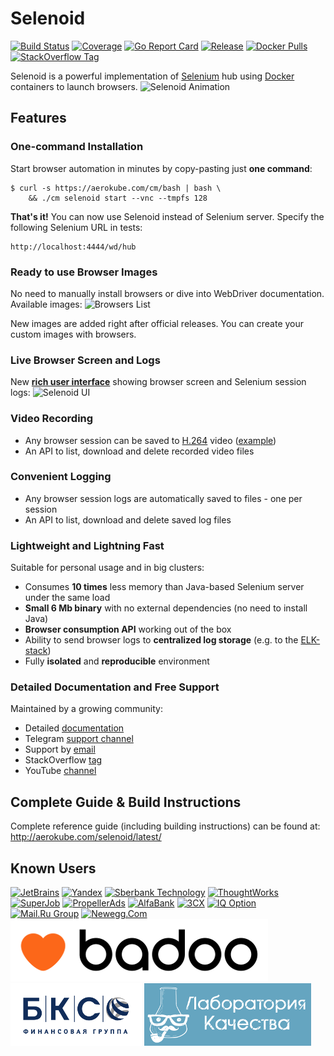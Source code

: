 # Selenoid
[![Build Status](https://travis-ci.org/aerokube/selenoid.svg?branch=master)](https://travis-ci.org/aerokube/selenoid)
[![Coverage](https://codecov.io/github/aerokube/selenoid/coverage.svg)](https://codecov.io/gh/aerokube/selenoid)
[![Go Report Card](https://goreportcard.com/badge/github.com/aerokube/selenoid)](https://goreportcard.com/report/github.com/aerokube/selenoid)
[![Release](https://img.shields.io/github/release/aerokube/selenoid.svg)](https://github.com/aerokube/selenoid/releases/latest)
[![Docker Pulls](https://img.shields.io/docker/pulls/aerokube/selenoid.svg)](https://hub.docker.com/r/aerokube/selenoid)
[![StackOverflow Tag](https://img.shields.io/badge/stackoverflow-selenoid-orange.svg?style=flat)](https://stackoverflow.com/questions/tagged/selenoid)

Selenoid is a powerful implementation of [Selenium](http://github.com/SeleniumHQ/selenium) hub using [Docker](https://docker.com/) containers to launch browsers.
![Selenoid Animation](docs/img/selenoid-animation.gif)

## Features

### One-command Installation
Start browser automation in minutes by copy-pasting just **one command**:
```
$ curl -s https://aerokube.com/cm/bash | bash \
    && ./cm selenoid start --vnc --tmpfs 128
```
**That's it!** You can now use Selenoid instead of Selenium server. Specify the following Selenium URL in tests:
```
http://localhost:4444/wd/hub
```

### Ready to use Browser Images
No need to manually install browsers or dive into WebDriver documentation. Available images:
![Browsers List](docs/img/browsers-list.gif)

New images are added right after official releases. You can create your custom images with browsers. 

### Live Browser Screen and Logs
New **[rich user interface]((https://github.com/aerokube/selenoid-ui))** showing browser screen and Selenium session logs:
![Selenoid UI](docs/img/selenoid-ui.png)

### Video Recording
* Any browser session can be saved to [H.264](https://en.wikipedia.org/wiki/H.264/MPEG-4_AVC) video ([example](https://www.youtube.com/watch?v=maB298oO5cI))
* An API to list, download and delete recorded video files

### Convenient Logging

* Any browser session logs are automatically saved to files - one per session
* An API to list, download and delete saved log files

### Lightweight and Lightning Fast
Suitable for personal usage and in big clusters:
* Consumes **10 times** less memory than Java-based Selenium server under the same load
* **Small 6 Mb binary** with no external dependencies (no need to install Java)
* **Browser consumption API** working out of the box
* Ability to send browser logs to **centralized log storage** (e.g. to the [ELK-stack](https://logz.io/learn/complete-guide-elk-stack/))
* Fully **isolated** and **reproducible** environment

### Detailed Documentation and Free Support
Maintained by a growing community:
* Detailed [documentation](http://aerokube.com/selenoid/latest/)
* Telegram [support channel](https://t.me/aerokube)
* Support by [email](mailto:support@aerokube.com)
* StackOverflow [tag](https://stackoverflow.com/questions/tagged/selenoid)
* YouTube [channel](https://www.youtube.com/channel/UC9HvE3FNfTvftzpvXi9c69g)

## Complete Guide & Build Instructions

Complete reference guide (including building instructions) can be found at: http://aerokube.com/selenoid/latest/

## Known Users

[![JetBrains](docs/img/logo/jetbrains.png)](http://jetbrains.com/) [![Yandex](docs/img/logo/yandex.png)](https://yandex.com/company/) [![Sberbank Technology](docs/img/logo/sbertech.png)](http://sber-tech.com/) [![ThoughtWorks](docs/img/logo/thoughtworks.png)](https://thoughtworks.com/) [![SuperJob](docs/img/logo/superjob.png)](http://superjob.ru/) [![PropellerAds](docs/img/logo/propellerads.png)](http://propellerads.com/) [![AlfaBank](docs/img/logo/alfabank.png)](https://alfabank.com/) [![3CX](docs/img/logo/3cx.png)](https://www.3cx.com/) [![IQ Option](docs/img/logo/iq_option.png)](https://iqoption.com/) [![Mail.Ru Group](docs/img/logo/mail_ru.png)](https://corp.mail.ru/en/) [![Newegg.Com](docs/img/logo/newegg.png)](https://newegg.com/) [![Badoo](docs/img/logo/badoo.png)](https://badoo.com/team/) [![BCS](docs/img/logo/bcs.png)](https://bcs.ru/) [![Quality Lab](docs/img/logo/quality-lab.png)](https://quality-lab.ru)

